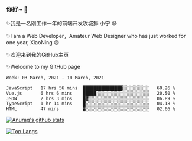 ### 你好~  👋

✨我是一名刚工作一年的前端开发攻城狮 小宁 😄

✨I am a Web Developer，Amateur Web Designer who has just worked for one year, XiaoNing 😄

✨欢迎来到我的GitHub主页

✨Welcome to my GitHub page
<!--
**7148505/7148505** is a ✨ _special_ ✨ repository because its `README.md` (this file) appears on your GitHub profile.

Here are some ideas to get you started:

- 🔭 I’m currently working on ...
- 🌱 I’m currently learning ...
- 👯 I’m looking to collaborate on ...
- 🤔 I’m looking for help with ...
- 💬 Ask me about ...
- 📫 How to reach me: ...
- 😄 Pronouns: ...
- ⚡ Fun fact: ...
-->

<!--START_SECTION:waka-->
```text
Week: 03 March, 2021 - 10 March, 2021

JavaScript   17 hrs 56 mins  ███████████████░░░░░░░░░░   60.26 % 
Vue.js       6 hrs 6 mins    █████░░░░░░░░░░░░░░░░░░░░   20.50 % 
JSON         2 hrs 3 mins    █▓░░░░░░░░░░░░░░░░░░░░░░░   06.89 % 
TypeScript   1 hr 14 mins    █░░░░░░░░░░░░░░░░░░░░░░░░   04.18 % 
HTML         47 mins         ▓░░░░░░░░░░░░░░░░░░░░░░░░   02.66 % 
```
<!--END_SECTION:waka-->

[![Anurag's github stats](https://github-readme-stats.vercel.app/api?username=littleCareless)](https://github.com/anuraghazra/github-readme-stats)

[![Top Langs](https://github-readme-stats.vercel.app/api/top-langs/?username=littleCareless&layout=compact)](https://github.com/anuraghazra/github-readme-stats)
